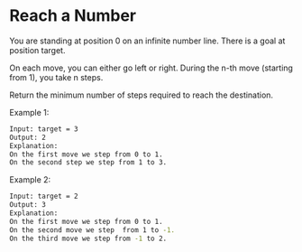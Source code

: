 # Reach a Number


You are standing at position 0 on an infinite number line. There is a goal at position target.

On each move, you can either go left or right. During the n-th move (starting from 1), you take n steps.

Return the minimum number of steps required to reach the destination.

Example 1:

```bash
Input: target = 3
Output: 2
Explanation:
On the first move we step from 0 to 1.
On the second step we step from 1 to 3.
```

Example 2:

```bash
Input: target = 2
Output: 3
Explanation:
On the first move we step from 0 to 1.
On the second move we step  from 1 to -1.
On the third move we step from -1 to 2.
```

